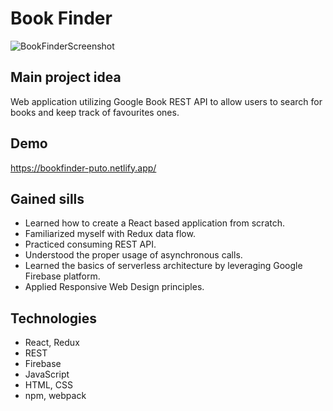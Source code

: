 # Book Finder

![BookFinderScreenshot](https://user-images.githubusercontent.com/53584321/108410020-30072e00-7227-11eb-8fd8-19c37dddec16.jpg)

## Main project idea

Web application utilizing Google Book REST API to allow users to search for books and keep track of favourites ones. 

## Demo

https://bookfinder-puto.netlify.app/


## Gained sills
* Learned how to create a React based application from scratch.
* Familiarized myself with Redux data flow.
* Practiced consuming REST API.
* Understood the proper usage of asynchronous calls.
* Learned the basics of serverless architecture by leveraging Google Firebase platform.
* Applied Responsive Web Design principles. 

## Technologies
* React, Redux
* REST
* Firebase
* JavaScript
* HTML, CSS
* npm, webpack



